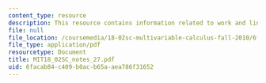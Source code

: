 ```yaml
---
content_type: resource
description: This resource contains information related to work and line integrals.
file: null
file_location: /coursemedia/18-02sc-multivariable-calculus-fall-2010/6facab84c409b0acb65aaea786f31652_MIT18_02SC_notes_27.pdf
file_type: application/pdf
resourcetype: Document
title: MIT18_02SC_notes_27.pdf
uid: 6facab84-c409-b0ac-b65a-aea786f31652
---
```

